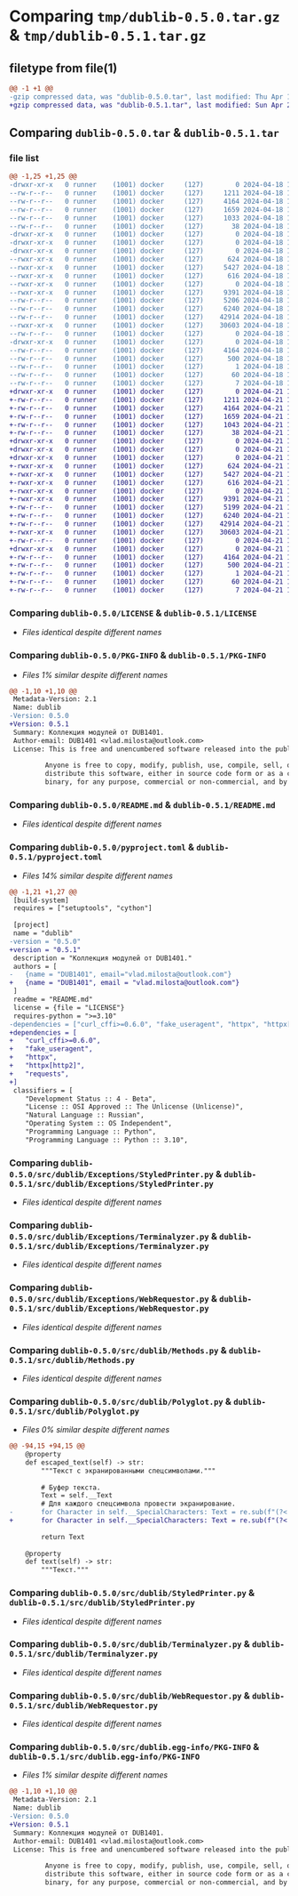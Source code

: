 # Comparing `tmp/dublib-0.5.0.tar.gz` & `tmp/dublib-0.5.1.tar.gz`

## filetype from file(1)

```diff
@@ -1 +1 @@
-gzip compressed data, was "dublib-0.5.0.tar", last modified: Thu Apr 18 19:18:08 2024, max compression
+gzip compressed data, was "dublib-0.5.1.tar", last modified: Sun Apr 21 18:08:44 2024, max compression
```

## Comparing `dublib-0.5.0.tar` & `dublib-0.5.1.tar`

### file list

```diff
@@ -1,25 +1,25 @@
-drwxr-xr-x   0 runner    (1001) docker     (127)        0 2024-04-18 19:18:08.365850 dublib-0.5.0/
--rw-r--r--   0 runner    (1001) docker     (127)     1211 2024-04-18 19:18:03.000000 dublib-0.5.0/LICENSE
--rw-r--r--   0 runner    (1001) docker     (127)     4164 2024-04-18 19:18:08.365850 dublib-0.5.0/PKG-INFO
--rw-r--r--   0 runner    (1001) docker     (127)     1659 2024-04-18 19:18:03.000000 dublib-0.5.0/README.md
--rw-r--r--   0 runner    (1001) docker     (127)     1033 2024-04-18 19:18:03.000000 dublib-0.5.0/pyproject.toml
--rw-r--r--   0 runner    (1001) docker     (127)       38 2024-04-18 19:18:08.365850 dublib-0.5.0/setup.cfg
-drwxr-xr-x   0 runner    (1001) docker     (127)        0 2024-04-18 19:18:08.361850 dublib-0.5.0/src/
-drwxr-xr-x   0 runner    (1001) docker     (127)        0 2024-04-18 19:18:08.365850 dublib-0.5.0/src/dublib/
-drwxr-xr-x   0 runner    (1001) docker     (127)        0 2024-04-18 19:18:08.365850 dublib-0.5.0/src/dublib/Exceptions/
--rwxr-xr-x   0 runner    (1001) docker     (127)      624 2024-04-18 19:18:03.000000 dublib-0.5.0/src/dublib/Exceptions/StyledPrinter.py
--rwxr-xr-x   0 runner    (1001) docker     (127)     5427 2024-04-18 19:18:03.000000 dublib-0.5.0/src/dublib/Exceptions/Terminalyzer.py
--rwxr-xr-x   0 runner    (1001) docker     (127)      616 2024-04-18 19:18:03.000000 dublib-0.5.0/src/dublib/Exceptions/WebRequestor.py
--rwxr-xr-x   0 runner    (1001) docker     (127)        0 2024-04-18 19:18:03.000000 dublib-0.5.0/src/dublib/Exceptions/__init__.py
--rwxr-xr-x   0 runner    (1001) docker     (127)     9391 2024-04-18 19:18:03.000000 dublib-0.5.0/src/dublib/Methods.py
--rw-r--r--   0 runner    (1001) docker     (127)     5206 2024-04-18 19:18:03.000000 dublib-0.5.0/src/dublib/Polyglot.py
--rw-r--r--   0 runner    (1001) docker     (127)     6240 2024-04-18 19:18:03.000000 dublib-0.5.0/src/dublib/StyledPrinter.py
--rw-r--r--   0 runner    (1001) docker     (127)    42914 2024-04-18 19:18:03.000000 dublib-0.5.0/src/dublib/Terminalyzer.py
--rwxr-xr-x   0 runner    (1001) docker     (127)    30603 2024-04-18 19:18:03.000000 dublib-0.5.0/src/dublib/WebRequestor.py
--rw-r--r--   0 runner    (1001) docker     (127)        0 2024-04-18 19:18:03.000000 dublib-0.5.0/src/dublib/__init__.py
-drwxr-xr-x   0 runner    (1001) docker     (127)        0 2024-04-18 19:18:08.365850 dublib-0.5.0/src/dublib.egg-info/
--rw-r--r--   0 runner    (1001) docker     (127)     4164 2024-04-18 19:18:08.000000 dublib-0.5.0/src/dublib.egg-info/PKG-INFO
--rw-r--r--   0 runner    (1001) docker     (127)      500 2024-04-18 19:18:08.000000 dublib-0.5.0/src/dublib.egg-info/SOURCES.txt
--rw-r--r--   0 runner    (1001) docker     (127)        1 2024-04-18 19:18:08.000000 dublib-0.5.0/src/dublib.egg-info/dependency_links.txt
--rw-r--r--   0 runner    (1001) docker     (127)       60 2024-04-18 19:18:08.000000 dublib-0.5.0/src/dublib.egg-info/requires.txt
--rw-r--r--   0 runner    (1001) docker     (127)        7 2024-04-18 19:18:08.000000 dublib-0.5.0/src/dublib.egg-info/top_level.txt
+drwxr-xr-x   0 runner    (1001) docker     (127)        0 2024-04-21 18:08:44.362410 dublib-0.5.1/
+-rw-r--r--   0 runner    (1001) docker     (127)     1211 2024-04-21 18:08:35.000000 dublib-0.5.1/LICENSE
+-rw-r--r--   0 runner    (1001) docker     (127)     4164 2024-04-21 18:08:44.362410 dublib-0.5.1/PKG-INFO
+-rw-r--r--   0 runner    (1001) docker     (127)     1659 2024-04-21 18:08:35.000000 dublib-0.5.1/README.md
+-rw-r--r--   0 runner    (1001) docker     (127)     1043 2024-04-21 18:08:35.000000 dublib-0.5.1/pyproject.toml
+-rw-r--r--   0 runner    (1001) docker     (127)       38 2024-04-21 18:08:44.362410 dublib-0.5.1/setup.cfg
+drwxr-xr-x   0 runner    (1001) docker     (127)        0 2024-04-21 18:08:44.358410 dublib-0.5.1/src/
+drwxr-xr-x   0 runner    (1001) docker     (127)        0 2024-04-21 18:08:44.358410 dublib-0.5.1/src/dublib/
+drwxr-xr-x   0 runner    (1001) docker     (127)        0 2024-04-21 18:08:44.362410 dublib-0.5.1/src/dublib/Exceptions/
+-rwxr-xr-x   0 runner    (1001) docker     (127)      624 2024-04-21 18:08:35.000000 dublib-0.5.1/src/dublib/Exceptions/StyledPrinter.py
+-rwxr-xr-x   0 runner    (1001) docker     (127)     5427 2024-04-21 18:08:35.000000 dublib-0.5.1/src/dublib/Exceptions/Terminalyzer.py
+-rwxr-xr-x   0 runner    (1001) docker     (127)      616 2024-04-21 18:08:35.000000 dublib-0.5.1/src/dublib/Exceptions/WebRequestor.py
+-rwxr-xr-x   0 runner    (1001) docker     (127)        0 2024-04-21 18:08:35.000000 dublib-0.5.1/src/dublib/Exceptions/__init__.py
+-rwxr-xr-x   0 runner    (1001) docker     (127)     9391 2024-04-21 18:08:35.000000 dublib-0.5.1/src/dublib/Methods.py
+-rw-r--r--   0 runner    (1001) docker     (127)     5199 2024-04-21 18:08:35.000000 dublib-0.5.1/src/dublib/Polyglot.py
+-rw-r--r--   0 runner    (1001) docker     (127)     6240 2024-04-21 18:08:35.000000 dublib-0.5.1/src/dublib/StyledPrinter.py
+-rw-r--r--   0 runner    (1001) docker     (127)    42914 2024-04-21 18:08:35.000000 dublib-0.5.1/src/dublib/Terminalyzer.py
+-rwxr-xr-x   0 runner    (1001) docker     (127)    30603 2024-04-21 18:08:35.000000 dublib-0.5.1/src/dublib/WebRequestor.py
+-rw-r--r--   0 runner    (1001) docker     (127)        0 2024-04-21 18:08:35.000000 dublib-0.5.1/src/dublib/__init__.py
+drwxr-xr-x   0 runner    (1001) docker     (127)        0 2024-04-21 18:08:44.362410 dublib-0.5.1/src/dublib.egg-info/
+-rw-r--r--   0 runner    (1001) docker     (127)     4164 2024-04-21 18:08:44.000000 dublib-0.5.1/src/dublib.egg-info/PKG-INFO
+-rw-r--r--   0 runner    (1001) docker     (127)      500 2024-04-21 18:08:44.000000 dublib-0.5.1/src/dublib.egg-info/SOURCES.txt
+-rw-r--r--   0 runner    (1001) docker     (127)        1 2024-04-21 18:08:44.000000 dublib-0.5.1/src/dublib.egg-info/dependency_links.txt
+-rw-r--r--   0 runner    (1001) docker     (127)       60 2024-04-21 18:08:44.000000 dublib-0.5.1/src/dublib.egg-info/requires.txt
+-rw-r--r--   0 runner    (1001) docker     (127)        7 2024-04-21 18:08:44.000000 dublib-0.5.1/src/dublib.egg-info/top_level.txt
```

### Comparing `dublib-0.5.0/LICENSE` & `dublib-0.5.1/LICENSE`

 * *Files identical despite different names*

### Comparing `dublib-0.5.0/PKG-INFO` & `dublib-0.5.1/PKG-INFO`

 * *Files 1% similar despite different names*

```diff
@@ -1,10 +1,10 @@
 Metadata-Version: 2.1
 Name: dublib
-Version: 0.5.0
+Version: 0.5.1
 Summary: Коллекция модулей от DUB1401.
 Author-email: DUB1401 <vlad.milosta@outlook.com>
 License: This is free and unencumbered software released into the public domain.
         
         Anyone is free to copy, modify, publish, use, compile, sell, or
         distribute this software, either in source code form or as a compiled
         binary, for any purpose, commercial or non-commercial, and by any
```

### Comparing `dublib-0.5.0/README.md` & `dublib-0.5.1/README.md`

 * *Files identical despite different names*

### Comparing `dublib-0.5.0/pyproject.toml` & `dublib-0.5.1/pyproject.toml`

 * *Files 14% similar despite different names*

```diff
@@ -1,21 +1,27 @@
 [build-system]
 requires = ["setuptools", "cython"]
 
 [project]
 name = "dublib"
-version = "0.5.0"
+version = "0.5.1"
 description = "Коллекция модулей от DUB1401."
 authors = [
-	{name = "DUB1401", email="vlad.milosta@outlook.com"}
+	{name = "DUB1401", email = "vlad.milosta@outlook.com"}
 ]
 readme = "README.md"
 license = {file = "LICENSE"}
 requires-python = ">=3.10"
-dependencies = ["curl_cffi>=0.6.0", "fake_useragent", "httpx", "httpx[http2]", "requests"]
+dependencies = [
+	"curl_cffi>=0.6.0",
+	"fake_useragent",
+	"httpx",
+	"httpx[http2]",
+	"requests",
+]
 classifiers = [
 	"Development Status :: 4 - Beta",
 	"License :: OSI Approved :: The Unlicense (Unlicense)",
 	"Natural Language :: Russian",
 	"Operating System :: OS Independent",
 	"Programming Language :: Python",
 	"Programming Language :: Python :: 3.10",
```

### Comparing `dublib-0.5.0/src/dublib/Exceptions/StyledPrinter.py` & `dublib-0.5.1/src/dublib/Exceptions/StyledPrinter.py`

 * *Files identical despite different names*

### Comparing `dublib-0.5.0/src/dublib/Exceptions/Terminalyzer.py` & `dublib-0.5.1/src/dublib/Exceptions/Terminalyzer.py`

 * *Files identical despite different names*

### Comparing `dublib-0.5.0/src/dublib/Exceptions/WebRequestor.py` & `dublib-0.5.1/src/dublib/Exceptions/WebRequestor.py`

 * *Files identical despite different names*

### Comparing `dublib-0.5.0/src/dublib/Methods.py` & `dublib-0.5.1/src/dublib/Methods.py`

 * *Files identical despite different names*

### Comparing `dublib-0.5.0/src/dublib/Polyglot.py` & `dublib-0.5.1/src/dublib/Polyglot.py`

 * *Files 0% similar despite different names*

```diff
@@ -94,15 +94,15 @@
 	@property
 	def escaped_text(self) -> str:
 		"""Текст с экранированными спецсимволами."""
 
 		# Буфер текста.
 		Text = self.__Text
 		# Для каждого спецсимвола провести экранирование.
-		for Character in self.__SpecialCharacters: Text = re.sub(f"(?<!\\\\)\\{Character}", f"\\{Character}", self.__Text)
+		for Character in self.__SpecialCharacters: Text = re.sub(f"(?<!\\\\)\\{Character}", f"\\{Character}", Text)
 
 		return Text
 
 	@property
 	def text(self) -> str:
 		"""Текст."""
```

### Comparing `dublib-0.5.0/src/dublib/StyledPrinter.py` & `dublib-0.5.1/src/dublib/StyledPrinter.py`

 * *Files identical despite different names*

### Comparing `dublib-0.5.0/src/dublib/Terminalyzer.py` & `dublib-0.5.1/src/dublib/Terminalyzer.py`

 * *Files identical despite different names*

### Comparing `dublib-0.5.0/src/dublib/WebRequestor.py` & `dublib-0.5.1/src/dublib/WebRequestor.py`

 * *Files identical despite different names*

### Comparing `dublib-0.5.0/src/dublib.egg-info/PKG-INFO` & `dublib-0.5.1/src/dublib.egg-info/PKG-INFO`

 * *Files 1% similar despite different names*

```diff
@@ -1,10 +1,10 @@
 Metadata-Version: 2.1
 Name: dublib
-Version: 0.5.0
+Version: 0.5.1
 Summary: Коллекция модулей от DUB1401.
 Author-email: DUB1401 <vlad.milosta@outlook.com>
 License: This is free and unencumbered software released into the public domain.
         
         Anyone is free to copy, modify, publish, use, compile, sell, or
         distribute this software, either in source code form or as a compiled
         binary, for any purpose, commercial or non-commercial, and by any
```


